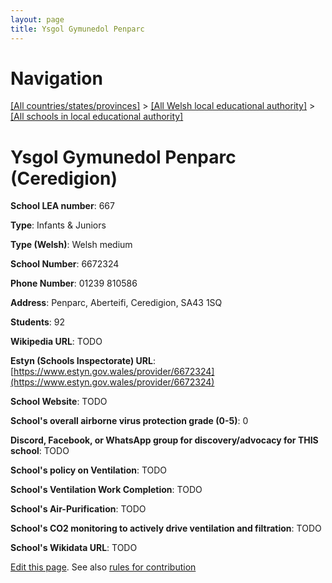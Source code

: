 ```yaml
---
layout: page
title: Ysgol Gymunedol Penparc
---
```

# Navigation

[[All countries/states/provinces]](../../..) > [[All Welsh local educational authority]](../..) > [[All schools in local educational authority]](..)

# Ysgol Gymunedol Penparc (Ceredigion)

**School LEA number**: 667

**Type**: Infants & Juniors

**Type (Welsh)**: Welsh medium

**School Number**: 6672324

**Phone Number**: 01239 810586

**Address**: Penparc, Aberteifi, Ceredigion, SA43 1SQ

**Students**: 92

**Wikipedia URL**: TODO

**Estyn (Schools Inspectorate) URL**: [https://www.estyn.gov.wales/provider/6672324](https://www.estyn.gov.wales/provider/6672324)

**School Website**: TODO

**School's overall airborne virus protection grade (0-5)**: 0

**Discord, Facebook, or WhatsApp group for discovery/advocacy for THIS school**: TODO

**School's policy on Ventilation**: TODO

**School's Ventilation Work Completion**: TODO

**School's Air-Purification**: TODO

**School's CO2 monitoring to actively drive ventilation and filtration**: TODO

**School's Wikidata URL**: TODO




[Edit this page](https://github.com/VentilationProject/Wales/edit/prif/./Ceredigion/Ysgol_Gymunedol_Penparc.md). See also [rules for contribution](../../../contribution-rules/)